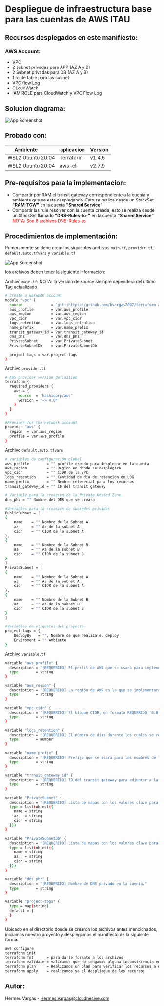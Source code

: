 # Despliegue de infraestructura base para las cuentas de AWS ITAU

## Recursos desplegados en este manifiesto:  

### AWS Account:
- VPC
- 2 subnet privadas para APP (AZ A y B)
- 2 Subnet privadas para DB  (AZ A y B)
- 1 route table para las subnet
- VPC flow Log
- CLoudWatch
- IAM ROLE para CloudWatch y VPC Flow Log

## Solucion diagrama:
![App Screenshot](diagrama/diagrama_base.png)
## Probado con: 

| Ambiente         | aplicacion | Version |
| ----------------- | ---------- | ------- |
| WSL2 Ubuntu 20.04 | Terraform  | v1.4.6  |
| WSL2 Ubuntu 20.04 | aws-cli    | v2.7.9 |

## Pre-requisitos para la implementacion:  

- Compartir por RAM el transit gateway correspondiente a la cuenta y ambiente que se esta desplegando. Esto se realiza desde un StackSet **"RAM-TGW"** en la cuenta **"Shared Service"**
- Compartir las rule resolver con la cuenta creada, esto se realiza desde un StackSet llamado **"DNS-Rules-to-"** en la cuenta **"Shared Service"** <span style="color:red">NOTA: Son 6 archivos DNS-Rules-to</span>

## Procedimientos de implementación:  

Primeramente se debe crear los siguientes archivos `main.tf`, `provider.tf`, `default.auto.tfvars` y `variable.tf`

![App Screenshot](diagrama/main.png)

los archivos deben tener la siguiente informacion:

Archivo `main.tf`:
NOTA: la version de source siempre dependera del ultimo Tag actualizado
```bash
# Create a NETWORK account
module "vpc" {
  source             = "git::https://github.com/hvargas2007/terraform-aws-networking.git?ref=v1.0.0"
  aws_profile        = var.aws_profile
  aws_region         = var.aws_region
  vpc_cidr           = var.vpc_cidr
  logs_retention     = var.logs_retention
  name_prefix        = var.name_prefix
  transit_gateway_id = var.transit_gateway_id
  dns_phz            = var.dns_phz
  PrivateSubnet      = var.PrivateSubnet
  PrivateSubnetDb    = var.PrivateSubnetDb

  project-tags = var.project-tags
}
```
Archivo `provider.tf`
```bash
# AWS provider version definition
terraform {
  required_providers {
    aws = {
      source  = "hashicorp/aws"
      version = "~> 4.0"
    }
  }
}

#Provider for the network account
provider "aws" {
  region  = var.aws_region
  profile = var.aws_profile
}
```
Archivo `default.auto.tfvars`
```bash
# Variables de configuración global
aws_profile        = "" profile creado para desplegar en la cuenta
aws_region         = "" Region en donde se desplegara
vpc_cidr           = "" CIDR de la VPC
logs_retention     = "" Cantidad de dia de retencion de LOG
name_prefix        = "" Nombre referecial para los recursos
transit_gateway_id = "" ID del transit gateway 

# Variable para la creacion de la Private Hosted Zone
dns_phz = "" Nombre del DNS que se creara

#Variables para la creación de subredes privadas    
PublicSubnet = [
{
    name    = "" Nombre de la Subnet A
    az      = "" Az de la subnet A
    cidr    = "" CIDR de la subnet A
},
{
    name    = "" Nombre de la Subnet B
    az      = "" Az de la subnet B
    cidr    = "" CIDR de la subnet B
}
]
PrivateSubnet = [
{
    name    = "" Nombre de la Subnet A
    az      = "" Az de la subnet A
    cidr    = "" CIDR de la subnet A
},
{
    name    = "" Nombre de la Subnet B
    az      = "" Az de la subnet B
    cidr    = "" CIDR de la subnet B
}
]

#Variables de etiquetas del proyecto
project-tags = {
    DeployBy   = "", Nombre de que realiza el deploy
    Enviroment = "" Ambiente
}
```

Archivo `variable.tf`
```bash
variable "aws_profile" {
  description = "[REQUERIDO] El perfil de AWS que se usará para implementar los recursos."
  type        = string
}

variable "aws_region" {
  description = "[REQUERIDO] La región de AWS en la que se implementarán los recursos."
  type        = string
}

variable "vpc_cidr" {
  description = "[REQUERIDO] El bloque CIDR, en formato REQUERIDO '0.0.0.0/0'."
  type        = string
}

variable "logs_retention" {
  description = "[REQUERIDO] El número de días durante los cuales se retendrán los eventos de registro en CloudWatch."
  type        = number
}

variable "name_prefix" {
  description = "[REQUERIDO] Prefijo que se usará para los nombres de los recursos."
  type        = string
}

variable "transit_gateway_id" {
  description = "[REQUERIDO] ID del transit gateway para adjuntar a la VPC."
  type        = string
}

variable "PrivateSubnet" {
  description = "[REQUERIDO] Lista de mapas con los valores clave para crear el CIDR mediante la función cidrsubnets, además del nombre y el número de índice para la zona de disponibilidad."
  type = list(object({
    name = string
    az   = string
    cidr = string
  }))
}

variable "PrivateSubnetDb" {
  description = "[REQUERIDO] Lista de mapas con los valores clave para crear el CIDR mediante la función cidrsubnets, además del nombre y el número de índice para la zona de disponibilidad."
  type = list(object({
    name = string
    az   = string
    cidr = string
  }))
}

variable "dns_phz" {
  description = "[REQUERIDO] Nombre de DNS privado en la cuenta."
  type        = string
}

variable "project-tags" {
  type = map(string)
  default = {
  }
}
```

Ubicado en el directorio donde se crearon los archivos antes mencionados, iniciamos nuestro proyecto y desplegamos el manifiesto de la siguiente forma:

```bash
aws configure
terraform init
terraform fmt      = para darle formato a los archivos
terraform validate = validamos que no tengamos alguna inconsistencia en los recursos
terraform plan     = Realizamos un plan para verificar los recursos a desplegar
terraform apply    = realizamos ya el despliegue de los recursos
```
## Autor:
Hermes Vargas - Hermes.vargas@cloudhesive.com